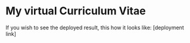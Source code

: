 # My virtual Curriculum Vitae

If you wish to see the deployed result, this how it looks like: [deployment link]
